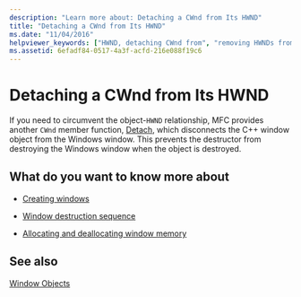 ```yaml
---
description: "Learn more about: Detaching a CWnd from Its HWND"
title: "Detaching a CWnd from Its HWND"
ms.date: "11/04/2016"
helpviewer_keywords: ["HWND, detaching CWnd from", "removing HWNDs from CWnds", "CWnd objects [MFC], detaching from HWND", "detaching CWnds from HWNDs", "Detach method (CWnd class)"]
ms.assetid: 6efadf84-0517-4a3f-acfd-216e088f19c6
---
```

# Detaching a CWnd from Its HWND

If you need to circumvent the object-`HWND` relationship, MFC provides another `CWnd` member function, [Detach](reference/cwnd-class.md#detach), which disconnects the C++ window object from the Windows window. This prevents the destructor from destroying the Windows window when the object is destroyed.

## What do you want to know more about

- [Creating windows](creating-windows.md)

- [Window destruction sequence](window-destruction-sequence.md)

- [Allocating and deallocating window memory](allocating-and-deallocating-window-memory.md)

## See also

[Window Objects](window-objects.md)

